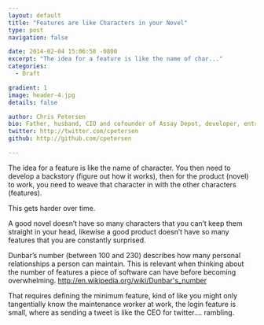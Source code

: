```yaml
---
layout: default
title: "Features are like Characters in your Novel"
type: post
navigation: false

date: 2014-02-04 15:06:58 -0800
excerpt: "The idea for a feature is like the name of char..."
categories:
  - Draft

gradient: 1
image: header-4.jpg
details: false

author: Chris Petersen
bio: Father, husband, CIO and cofounder of Assay Depot, developer, entrepreneur and technologist.
twitter: http://twitter.com/cpetersen
github: http://github.com/cpetersen

---
```



The idea for a feature is like the name of character. You then need to develop a backstory (figure out how it works), then for the product (novel) to work, you need to weave that character in with the other characters (features). 

 This gets harder over time. 

 A good novel doesn’t have so many characters that you can’t keep them straight in your head, likewise a good product doesn’t have so many features that you are constantly surprised. 

 Dunbar’s number (between 100 and 230) describes how many personal relationships a person can maintain. This is relevant when thinking about the number of features a piece of software can have before becoming overwhelming. http://en.wikipedia.org/wiki/Dunbar's_number  

 That requires defining the minimum feature, kind of like you might only tangentially know the maintenance worker at work, the login feature is small, where as sending a tweet is like the CEO for twitter…. rambling. 
